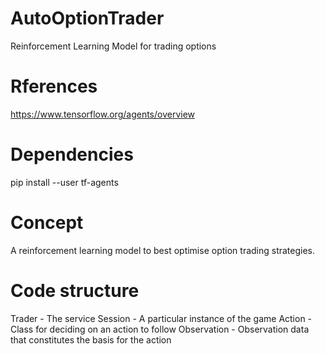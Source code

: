 # AutoOptionTrader
Reinforcement Learning Model for trading options

# Rferences
https://www.tensorflow.org/agents/overview

# Dependencies
pip install --user tf-agents

# Concept
A reinforcement learning model to best optimise option trading strategies.

# Code structure
Trader						- The service
	Session					- A particular instance of the game
		Action				- Class for deciding on an action to follow
		Observation			- Observation data that constitutes the basis for the action


